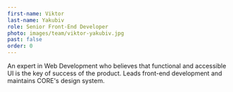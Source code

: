 ```yaml
---
first-name: Viktor
last-name: Yakubiv
role: Senior Front-End Developer
photo: images/team/viktor-yakubiv.jpg
past: false
order: 0
---
```

An expert in Web Development who believes that functional and accessible UI is the key of success of the product. Leads front-end development and maintains CORE's design system.
